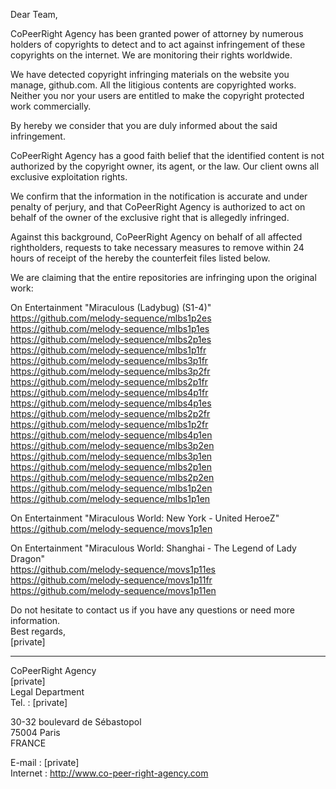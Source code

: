 Dear Team,

CoPeerRight Agency has been granted power of attorney by numerous holders of copyrights to detect and to act against infringement of these copyrights on the internet. We are monitoring their rights worldwide.

We have detected copyright infringing materials on the website you manage, github.com. All the litigious contents are copyrighted works. Neither you nor your users are entitled to make the copyright protected work commercially. 

By hereby we consider that you are duly informed about the said infringement.

CoPeerRight Agency has a good faith belief that the identified content is not authorized by the copyright owner, its agent, or the law. Our client owns all exclusive exploitation rights.

We confirm that the information in the notification is accurate and under penalty of perjury, and that CoPeerRight Agency is authorized to act on behalf of the owner of the exclusive right that is allegedly infringed.

Against this background, CoPeerRight Agency on behalf of all affected rightholders, requests to take necessary measures to remove within 24 hours of receipt of the hereby the counterfeit files listed below. 

We are claiming that the entire repositories are infringing upon the original work:

On Entertainment "Miraculous (Ladybug) (S1-4)"  
https://github.com/melody-sequence/mlbs1p2es  
https://github.com/melody-sequence/mlbs1p1es  
https://github.com/melody-sequence/mlbs2p1es  
https://github.com/melody-sequence/mlbs1p1fr  
https://github.com/melody-sequence/mlbs3p1fr  
https://github.com/melody-sequence/mlbs3p2fr  
https://github.com/melody-sequence/mlbs2p1fr  
https://github.com/melody-sequence/mlbs4p1fr  
https://github.com/melody-sequence/mlbs4p1es  
https://github.com/melody-sequence/mlbs2p2fr  
https://github.com/melody-sequence/mlbs1p2fr  
https://github.com/melody-sequence/mlbs4p1en  
https://github.com/melody-sequence/mlbs3p2en  
https://github.com/melody-sequence/mlbs3p1en  
https://github.com/melody-sequence/mlbs2p1en  
https://github.com/melody-sequence/mlbs2p2en  
https://github.com/melody-sequence/mlbs1p2en  
https://github.com/melody-sequence/mlbs1p1en  

On Entertainment "Miraculous World: New York - United HeroeZ"  
https://github.com/melody-sequence/movs1p1en  

On Entertainment "Miraculous World: Shanghai - The Legend of Lady Dragon"  
https://github.com/melody-sequence/movs1p11es  
https://github.com/melody-sequence/movs1p11fr  
https://github.com/melody-sequence/movs1p11en

Do not hesitate to contact us if you have any questions or need more information.  
Best regards,  
[private]
_________________________________________  
CoPeerRight Agency  
[private]  
Legal Department  
Tel. : [private]  

30-32 boulevard de Sébastopol  
75004 Paris  
FRANCE

E-mail : [private]  
Internet : http://www.co-peer-right-agency.com

